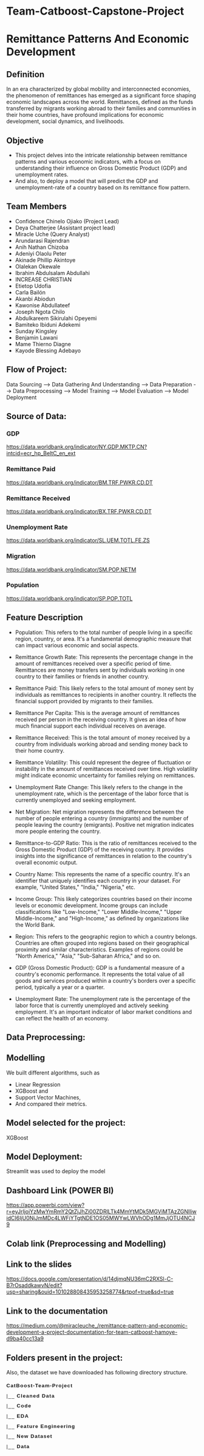 # Team-Catboost-Capstone-Project

# Remittance Patterns And Economic Development

## Definition
In an era characterized by global mobility and interconnected economies, the phenomenon of remittances has emerged as a significant force shaping economic landscapes across the world. Remittances, defined as the funds transferred by migrants working abroad to their families and communities in their home countries, have profound implications for economic development, social dynamics, and livelihoods. 

## Objective
- This project delves into the intricate relationship between remittance patterns and various economic indicators, with a focus on understanding their influence on Gross Domestic Product (GDP) and unemployment rates.
- And also, to deploy a model that will predict the GDP and unemployment-rate of a country based on its remittance flow pattern.

## Team Members
- Confidence Chinelo Ojiako (Project Lead)
- Deya Chatterjee (Assistant project lead)
- Miracle Uche (Query Analyst)
- Arundarasi Rajendran
- Anih Nathan Chizoba 
- Adeniyi Olaolu Peter
- Akinade Phillip Akintoye
- Olalekan Okewale
- Ibrahim Abdulsalam Abdullahi
- INCREASE CHRISTIAN
- Etietop Udofia
- Carla Bailón
- Akanbi Abiodun
- Kawonise Abdullateef
- Joseph Ngota Chilo
- Abdulkareem Sikirulahi Opeyemi
- Bamiteko Ibiduni Adekemi
- Sunday Kingsley
- Benjamin Lawani
- Mame Thierno Diagne
- Kayode Blessing Adebayo


## Flow of Project:
Data Sourcing --> Data Gathering And Understanding --> Data Preparation --> Data Preprocessing --> Model Training --> Model Evaluation --> Model Deployment

## Source of Data:
### GDP
https://data.worldbank.org/indicator/NY.GDP.MKTP.CN?intcid=ecr_hp_BeltC_en_ext

### Remittance Paid
https://data.worldbank.org/indicator/BM.TRF.PWKR.CD.DT

### Remittance Received
https://data.worldbank.org/indicator/BX.TRF.PWKR.CD.DT

### Unemployment Rate
https://data.worldbank.org/indicator/SL.UEM.TOTL.FE.ZS

### Migration
https://data.worldbank.org/indicator/SM.POP.NETM

### Population
https://data.worldbank.org/indicator/SP.POP.TOTL

## Feature Description
- Population: This refers to the total number of people living in a specific region, country, or area. It's a fundamental demographic measure that can impact various economic and social aspects.

- Remittance Growth Rate: This represents the percentage change in the amount of remittances received over a specific period of time. Remittances are money transfers sent by individuals working in one country to their families or friends in another country.

- Remittance Paid: This likely refers to the total amount of money sent by individuals as remittances to recipients in another country. It reflects the financial support provided by migrants to their families.

- Remittance Per Capita: This is the average amount of remittances received per person in the receiving country. It gives an idea of how much financial support each individual receives on average.

- Remittance Received: This is the total amount of money received by a country from individuals working abroad and sending money back to their home country.

- Remittance Volatility: This could represent the degree of fluctuation or instability in the amount of remittances received over time. High volatility might indicate economic uncertainty for families relying on remittances.

- Unemployment Rate Change: This likely refers to the change in the unemployment rate, which is the percentage of the labor force that is currently unemployed and seeking employment.

- Net Migration: Net migration represents the difference between the number of people entering a country (immigrants) and the number of people leaving the country (emigrants). Positive net migration indicates more people entering the country.

- Remittance-to-GDP Ratio: This is the ratio of remittances received to the Gross Domestic Product (GDP) of the receiving country. It provides insights into the significance of remittances in relation to the country's overall economic output.

- Country Name: This represents the name of a specific country. It's an identifier that uniquely identifies each country in your dataset. For example, "United States," "India," "Nigeria," etc.

- Income Group: This likely categorizes countries based on their income levels or economic development. Income groups can include classifications like "Low-Income," "Lower Middle-Income," "Upper Middle-Income," and "High-Income," as defined by organizations like the World Bank.

- Region: This refers to the geographic region to which a country belongs. Countries are often grouped into regions based on their geographical proximity and similar characteristics. Examples of regions could be "North America," "Asia," "Sub-Saharan Africa," and so on.

- GDP (Gross Domestic Product): GDP is a fundamental measure of a country's economic performance. It represents the total value of all goods and services produced within a country's borders over a specific period, typically a year or a quarter.

- Unemployment Rate: The unemployment rate is the percentage of the labor force that is currently unemployed and actively seeking employment. It's an important indicator of labor market conditions and can reflect the health of an economy.
## Data Preprocessing:


## Modelling
We built different algorithms, such as

- Linear Regression
- XGBoost and
- Support Vector Machines,
- And compared their metrics.

## Model selected for the project:
XGBoost

## Model Deployment:
Streamlit was used to deploy the model

## Dashboard Link (POWER BI)
https://app.powerbi.com/view?r=eyJrIjoiYzMwYmRmY2QtZjJhZi00ZDRlLTk4MmYtMDk5MGViMTAzZGNlIiwidCI6IjU0NjJmMDc4LWFiYTgtNDE1OS05MWYwLWVhODg1MmJjOTU4NCJ9

## Colab link (Preprocessing and Modelling)


## Link to the slides
https://docs.google.com/presentation/d/14djmqNU36mC2RXSl-C-B7rOsaddkawvN/edit?usp=sharing&ouid=101028808435953258774&rtpof=true&sd=true

## Link to the documentation

https://medium.com/@miracleuche_/remittance-pattern-and-economic-development-a-project-documentation-for-team-catboost-hamoye-d9ba40cc13a9

## Folders present in the project:

Also, the dataset we have downloaded has following directory structure.

<pre style="font-size: 10.0pt; font-family: Arial; line-height: 2; letter-spacing: 1.0pt;" >
<b>CatBoost-Team-Project</b>
|__ <b>Cleaned Data</b>
|__ <b>Code</b>
|__ <b>EDA</b>
|__ <b>Feature Engineering</b>
|__ <b>New Dataset</b>
|__ <b>Data</b>
</pre>
